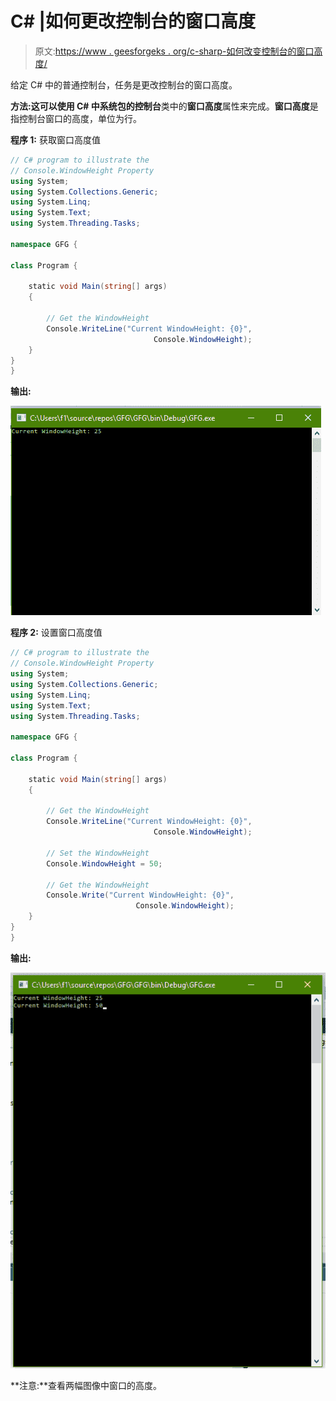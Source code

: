 # C# |如何更改控制台的窗口高度

> 原文:[https://www . geesforgeks . org/c-sharp-如何改变控制台的窗口高度/](https://www.geeksforgeeks.org/c-sharp-how-to-change-the-windowheight-of-the-console/)

给定 C# 中的普通控制台，任务是更改控制台的窗口高度。

**方法:**这可以使用 C# 中系统包的**控制台**类中的**窗口高度**属性来完成。**窗口高度**是指控制台窗口的高度，单位为行。

**程序 1:** 获取窗口高度值

```cs
// C# program to illustrate the
// Console.WindowHeight Property 
using System;
using System.Collections.Generic;
using System.Linq;
using System.Text;
using System.Threading.Tasks;

namespace GFG {

class Program {

    static void Main(string[] args)
    {

        // Get the WindowHeight
        Console.WriteLine("Current WindowHeight: {0}",
                                Console.WindowHeight);
    }
}
}
```

**输出:**

![](img/1259a6bc4e54d90f8780fe4be228583c.png)

**程序 2:** 设置窗口高度值

```cs
// C# program to illustrate the
// Console.WindowHeight Property 
using System;
using System.Collections.Generic;
using System.Linq;
using System.Text;
using System.Threading.Tasks;

namespace GFG {

class Program {

    static void Main(string[] args)
    {

        // Get the WindowHeight
        Console.WriteLine("Current WindowHeight: {0}",
                                Console.WindowHeight);

        // Set the WindowHeight
        Console.WindowHeight = 50;

        // Get the WindowHeight
        Console.Write("Current WindowHeight: {0}",
                            Console.WindowHeight);
    }
}
}
```

**输出:**

![](img/b796a0c56ade24d5bdd27b697be3ee6a.png)

**注意:**查看两幅图像中窗口的高度。